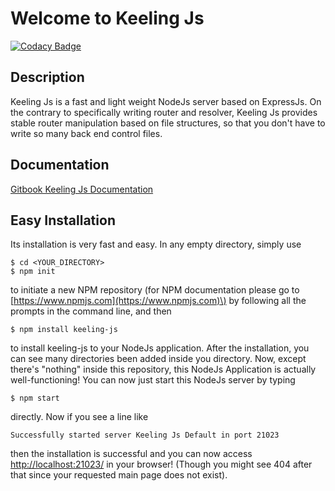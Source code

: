 # Welcome to Keeling Js

[![Codacy Badge](https://api.codacy.com/project/badge/Grade/d3bb4a577b624653a3c5ceac68055366)](https://www.codacy.com/app/Liby99/keeling-js?utm_source=github.com&amp;utm_medium=referral&amp;utm_content=Liby99/keeling-js&amp;utm_campaign=Badge_Grade)

## Description

Keeling Js is a fast and light weight NodeJs server based on ExpressJs. On the contrary to specifically writing router and resolver, Keeling Js provides stable router manipulation based on file structures, so that you don't have to write so many back end control files.

## Documentation

[Gitbook Keeling Js Documentation](https://liby991.gitbooks.io/keeling-js/)

## Easy Installation

Its installation is very fast and easy. In any empty directory, simply use

```
$ cd <YOUR_DIRECTORY>
$ npm init
```

to initiate a new NPM repository \(for NPM documentation please go to [https://www.npmjs.com](https://www.npmjs.com)\) by following all the prompts in the command line, and then

```
$ npm install keeling-js
```

to install keeling-js to your NodeJs application. After the installation, you can see many directories been added inside you directory. Now, except there's "nothing" inside this repository, this NodeJs Application is actually well-functioning! You can now just start this NodeJs server by typing

```
$ npm start
```

directly. Now if you see a line like

```
Successfully started server Keeling Js Default in port 21023
```

then the installation is successful and you can now access [http://localhost:21023/](http://localhost:21023/) in your browser! \(Though you might see 404 after that since your requested main page does not exist\).
